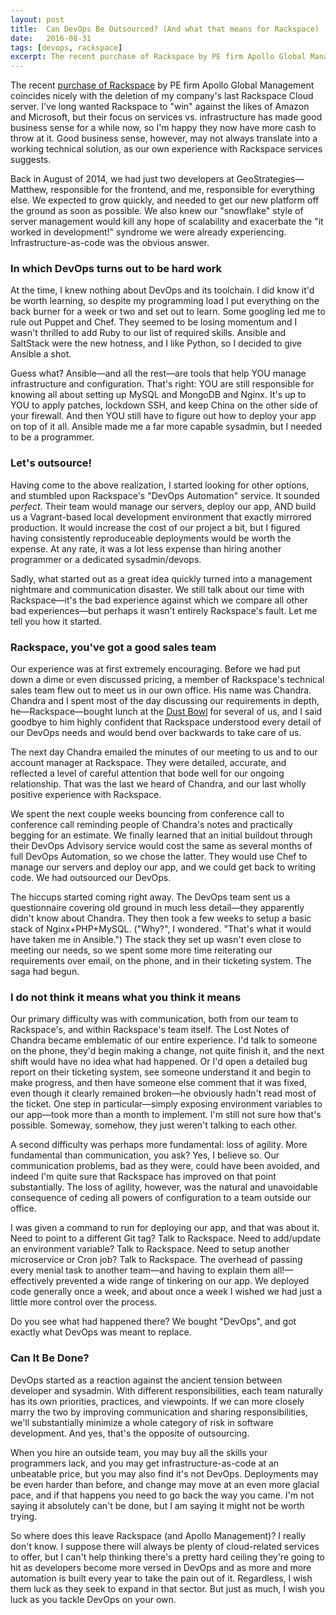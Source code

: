```yaml
---
layout: post
title:  Can DevOps Be Outsourced? (And what that means for Rackspace)
date:   2016-08-31
tags: [devops, rackspace]
excerpt: The recent purchase of Rackspace by PE firm Apollo Global Management coincides nicely with the deletion of my company's last Rackspace Cloud server.
---
```


The recent <a href="http://www.businessinsider.com/rackspace-goes-private-to-focus-on-customer-management-2016-8" target="_blank">purchase of Rackspace</a> by PE firm Apollo Global Management coincides nicely with the deletion of my company's last Rackspace Cloud server. I've long wanted Rackspace to "win" against the likes of Amazon and Microsoft, but their focus on services vs. infrastructure has made good business sense for a while now, so I'm happy they now have more cash to throw at it. Good business sense, however, may not always translate into a working technical solution, as our own experience with Rackspace services suggests.

Back in August of 2014, we had just two developers at GeoStrategies—Matthew, responsible for the frontend, and me, responsible for everything else. We expected to grow quickly, and needed to get our new platform off the ground as soon as possible. We also knew our "snowflake" style of server management would kill any hope of scalability and exacerbate the "it worked in development!" syndrome we were already experiencing. Infrastructure-as-code was the obvious answer.

### In which DevOps turns out to be hard work
At the time, I knew nothing about DevOps and its toolchain. I did know it'd be worth learning, so despite my programming load I put everything on the back burner for a week or two and set out to learn. Some googling led me to rule out Puppet and Chef. They seemed to be losing momentum and I wasn't thrilled to add Ruby to our list of required skills. Ansible and SaltStack were the new hotness, and I like Python, so I decided to give Ansible a shot.

Guess what? Ansible—and all the rest—are tools that help YOU manage infrastructure and configuration. That's right: YOU are still responsible for knowing all about setting up MySQL and MongoDB and Nginx. It's up to YOU to apply patches, lockdown SSH, and keep China on the other side of your firewall. And then YOU still have to figure out how to deploy your app on top of it all. Ansible made me a far more capable sysadmin, but I needed to be a programmer.

### Let's outsource!
Having come to the above realization, I started looking for other options, and stumbled upon Rackspace's "DevOps Automation" service. It sounded _perfect_. Their team would manage our servers, deploy our app, AND build us a Vagrant-based local development environment that exactly mirrored production. It would increase the cost of our project a bit, but I figured having consistently reproduceable deployments would be worth the expense. At any rate, it was a lot less expense than hiring another programmer or a dedicated sysadmin/devops.

Sadly, what started out as a great idea quickly turned into a management nightmare and communication disaster. We still talk about our time with Rackspace—it's the bad experience against which we compare all other bad experiences—but perhaps it wasn't entirely Rackspace's fault. Let me tell you how it started.

### Rackspace, you've got a good sales team

Our experience was at first extremely encouraging. Before we had put down a dime or even discussed pricing, a member of Rackspace's technical sales team flew out to meet us in our own office. His name was Chandra. Chandra and I spent most of the day discussing our requirements in depth, he—Rackspace—bought lunch at the <a href="http://www.dustbowlbrewing.com/" target="_blank">Dust Bowl</a> for several of us, and I said goodbye to him highly confident that Rackspace understood every detail of our DevOps needs and would bend over backwards to take care of us.

The next day Chandra emailed the minutes of our meeting to us and to our account manager at Rackspace. They were detailed, accurate, and reflected a level of careful attention that bode well for our ongoing relationship. That was the last we heard of Chandra, and our last wholly positive experience with Rackspace.

We spent the next couple weeks bouncing from conference call to conference call reminding people of Chandra's notes and practically begging for an estimate. We finally learned that an initial buildout through their DevOps Advisory service would cost the same as several months of full DevOps Automation, so we chose the latter. They would use Chef to manage our servers and deploy our app, and we could get back to writing code. We had outsourced our DevOps.

The hiccups started coming right away. The DevOps team sent us a questionnaire covering old ground in much less detail—they apparently didn't know about Chandra. They then took a few weeks to setup a basic stack of Nginx+PHP+MySQL. ("Why?", I wondered. "That's what it would have taken me in Ansible.") The stack they set up wasn't even close to meeting our needs, so we spent some more time reiterating our requirements over email, on the phone, and in their ticketing system. The saga had begun.

### I do not think it means what you think it means
Our primary difficulty was with communication, both from our team to Rackspace's, and within Rackspace's team itself. The Lost Notes of Chandra became emblematic of our entire experience. I'd talk to someone on the phone, they'd begin making a change, not quite finish it, and the next shift would have no idea what had happened. Or I'd open a detailed bug report on their ticketing system, see someone understand it and begin to make progress, and then have someone else comment that it was fixed, even though it clearly remained broken—he obviously hadn't read most of the ticket. One step in particular—simply exposing environment variables to our app—took more than a month to implement. I'm still not sure how that's possible. Someway, somehow, they just weren't talking to each other.

A second difficulty was perhaps more fundamental: loss of agility. More fundamental than communication, you ask? Yes, I believe so. Our communication problems, bad as they were, could have been avoided, and indeed I'm quite sure that Rackspace has improved on that point substantially. The loss of agility, however, was the natural and unavoidable consequence of ceding all powers of configuration to a team outside our office.

I was given a command to run for deploying our app, and that was about it. Need to point to a different Git tag? Talk to Rackspace. Need to add/update an environment variable? Talk to Rackspace. Need to setup another microservice or Cron job? Talk to Rackspace. The overhead of passing every menial task to another team—and having to explain them all!—effectively prevented a wide range of tinkering on our app. We deployed code generally once a week, and about once a week I wished we had just a little more control over the process.

Do you see what had happened there? We bought "DevOps", and got exactly what DevOps was meant to replace.

### Can It Be Done?
DevOps started as a reaction against the ancient tension between developer and sysadmin. With different responsibilities, each team naturally has its own priorities, practices, and viewpoints. If we can more closely marry the two by improving communication and sharing responsibilities, we'll substantially minimize a whole category of risk in software development. And yes, that's the opposite of outsourcing.

When you hire an outside team, you may buy all the skills your programmers lack, and you may get infrastructure-as-code at an unbeatable price, but you may also find it's not DevOps. Deployments may be even harder than before, and change may move at an even more glacial pace, and if that happens you need to go back the way you came. I'm not saying it absolutely can't be done, but I am saying it might not be worth trying.

So where does this leave Rackspace (and Apollo Management)? I really don't know. I suppose there will always be plenty of cloud-related services to offer, but I can't help thinking there's a pretty hard ceiling they're going to hit as developers become more versed in DevOps and as more and more automation is built every year to take the pain out of it. Regardless, I wish them luck as they seek to expand in that sector. But just as much, I wish you luck as you tackle DevOps on your own.
